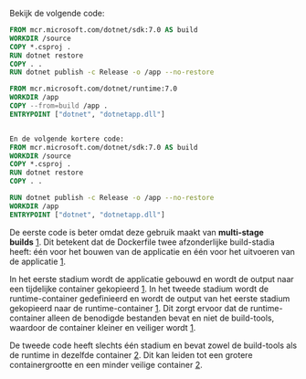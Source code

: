 Bekijk de volgende code:
```dockerfile
FROM mcr.microsoft.com/dotnet/sdk:7.0 AS build
WORKDIR /source
COPY *.csproj .
RUN dotnet restore
COPY . .
RUN dotnet publish -c Release -o /app --no-restore

FROM mcr.microsoft.com/dotnet/runtime:7.0
WORKDIR /app
COPY --from=build /app .
ENTRYPOINT ["dotnet", "dotnetapp.dll"]


En de volgende kortere code:
FROM mcr.microsoft.com/dotnet/sdk:7.0 AS build
WORKDIR /source
COPY *.csproj .
RUN dotnet restore
COPY . .

RUN dotnet publish -c Release -o /app --no-restore
WORKDIR /app
ENTRYPOINT ["dotnet", "dotnetapp.dll"]
```

De eerste code is beter omdat deze gebruik maakt van **multi-stage builds** [1](https://www.baeldung.com/ops/docker-dockerfile-docker-compose). Dit betekent dat de Dockerfile twee afzonderlijke build-stadia heeft: één voor het bouwen van de applicatie en één voor het uitvoeren van de applicatie [1](https://www.baeldung.com/ops/docker-dockerfile-docker-compose).

In het eerste stadium wordt de applicatie gebouwd en wordt de output naar een tijdelijke container gekopieerd [1](https://www.baeldung.com/ops/docker-dockerfile-docker-compose). In het tweede stadium wordt de runtime-container gedefinieerd en wordt de output van het eerste stadium gekopieerd naar de runtime-container [1](https://www.baeldung.com/ops/docker-dockerfile-docker-compose). Dit zorgt ervoor dat de runtime-container alleen de benodigde bestanden bevat en niet de build-tools, waardoor de container kleiner en veiliger wordt [1](https://www.baeldung.com/ops/docker-dockerfile-docker-compose).

De tweede code heeft slechts één stadium en bevat zowel de build-tools als de runtime in dezelfde container [2](https://allinfo.space/2021/09/01/wat-is-het-verschil-tussen-kopie-en-add-in-dockerfiles/). Dit kan leiden tot een grotere containergrootte en een minder veilige container [2](https://allinfo.space/2021/09/01/wat-is-het-verschil-tussen-kopie-en-add-in-dockerfiles/).